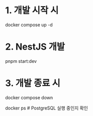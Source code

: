 # 1. 개발 시작 시

docker compose up -d

# 2. NestJS 개발

pnpm start:dev

# 3. 개발 종료 시

docker compose down

docker ps # PostgreSQL 실행 중인지 확인
